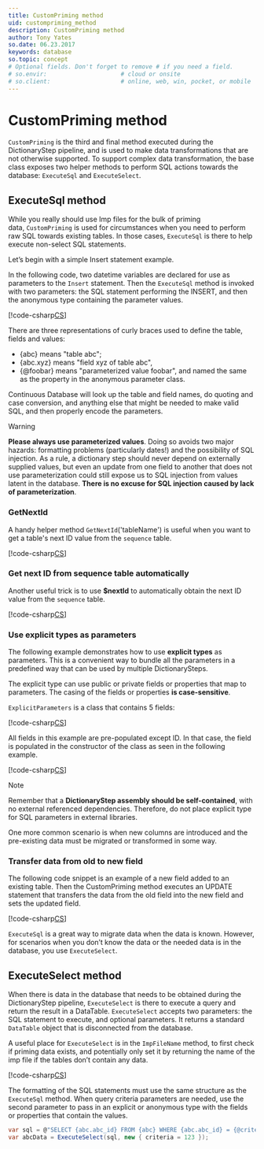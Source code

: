 ```yaml
---
title: CustomPriming method
uid: custompriming_method
description: CustomPriming method
author: Tony Yates
so.date: 06.23.2017
keywords: database
so.topic: concept
# Optional fields. Don't forget to remove # if you need a field.
# so.envir:                     # cloud or onsite
# so.client:                    # online, web, win, pocket, or mobile
---
```


# CustomPriming method

`CustomPriming` is the third and final method executed during the DictionaryStep pipeline, and is used to make data transformations that are not otherwise supported. To support complex data transformation, the base class exposes two helper methods to perform SQL actions towards the database: `ExecuteSql` and `ExecuteSelect`.

## ExecuteSql method

While you really should use Imp files for the bulk of priming data, `CustomPriming` is used for circumstances when you need to perform raw SQL towards existing tables. In those cases, `ExecuteSql` is there to help execute non-select SQL statements.

Let’s begin with a simple Insert statement example.

In the following code, two datetime variables are declared for use as parameters to the `Insert` statement. Then the `ExecuteSql` method is invoked with two parameters: the SQL statement performing the INSERT, and then the anonymous type containing the parameter values.

[!code-csharp[CS](includes/custom-priming.cs)]

There are three representations of curly braces used to define the table, fields and values:

* {abc} means "table abc";
* {abc.xyz} means "field xyz of table abc",
* {@foobar} means "parameterized value foobar", and named the same as the property in the anonymous parameter class.

Continuous Database will look up the table and field names, do quoting and case conversion, and anything else that might be needed to make valid SQL, and then properly encode the parameters.

> [!WARNING]
> **Please always use parameterized values**. Doing so avoids two major hazards: formatting problems (particularly dates!) and the possibility of SQL injection. As a rule, a dictionary step should never depend on externally supplied values, but even an update from one field to another that does not use parameterization could still expose us to SQL injection from values latent in the database. **There is no excuse for SQL injection caused by lack of parameterization**.

### GetNextId

A handy helper method `GetNextId`('tableName') is useful when you want to get a table's next ID value from the `sequence` table.

[!code-csharp[CS](includes/cp-getnextid.cs)]

### Get next ID from sequence table automatically

Another useful trick is to use **$nextId** to automatically obtain the next ID value from the `sequence` table.

[!code-csharp[CS](includes/cp-getnextid-auto.cs)]

### Use explicit types as parameters

The following example demonstrates how to use **explicit types** as parameters. This is a convenient way to bundle all the parameters in a predefined way that can be used by multiple DictionarySteps.

The explicit type can use public or private fields or properties that map to parameters. The casing of the fields or properties **is case-sensitive**.

`ExplicitParameters` is a class that contains 5 fields:

[!code-csharp[CS](includes/cp-explicitparams.cs?range=1-8)]

All fields in this example are pre-populated except ID. In that case, the field is populated in the constructor of the class as seen in the following example.

[!code-csharp[CS](includes/cp-explicitparams.cs?range=10-34)]

> [!NOTE]
> Remember that a **DictionaryStep assembly should be self-contained**, with no external referenced dependencies. Therefore, do not place explicit type for SQL parameters in external libraries.

One more common scenario is when new columns are introduced and the pre-existing data must be migrated or transformed in some way.

### Transfer data from old to new field

The following code snippet is an example of a new field added to an existing table. Then the CustomPriming method executes an UPDATE statement that transfers the data from the old field into the new field and sets the updated field.

[!code-csharp[CS](includes/cp-transfer.cs)]

`ExecuteSql` is a great way to migrate data when the data is known. However, for scenarios when you don’t know the data or the needed data is in the database, you use `ExecuteSelect`.

## ExecuteSelect method

When there is data in the database that needs to be obtained during the DictionaryStep pipeline, `ExecuteSelect` is there to execute a query and return the result in a DataTable. `ExecuteSelect` accepts two parameters: the SQL statement to execute, and optional parameters. It returns a standard `DataTable` object that is disconnected from the database.

A useful place for `ExecuteSelect` is in the `ImpFileName` method, to first check if priming data exists, and potentially only set it by returning the name of the imp file if the tables don’t contain any data.

[!code-csharp[CS](includes/cp-executeselect.cs)]

The formatting of the SQL statements must use the same structure as the `ExecuteSql` method. When query criteria parameters are needed, use the second parameter to pass in an explicit or anonymous type with the fields or properties that contain the values.

```csharp
var sql = @"SELECT {abc.abc_id} FROM {abc} WHERE {abc.abc_id} = {@criteria}";
var abcData = ExecuteSelect(sql, new { criteria = 123 });
```
